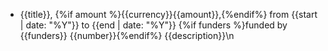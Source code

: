 * {{title}}, {%if amount %}{{currency}}{{amount}},{%endif%} from {{start | date: "%Y"}} to {{end | date: "%Y"}} {%if funders %}funded by {{funders}} {{number}}{%endif%} {{description}}\n
